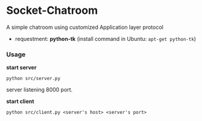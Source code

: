 # Socket-Chatroom
A simple chatroom using customized Application layer protocol
+ requestment: **python-tk** (install command in Ubuntu: `apt-get python-tk`)

### Usage
**start server**
```
python src/server.py
```
server listening 8000 port.

**start client**
```
python src/client.py <server's host> <server's port>
```
